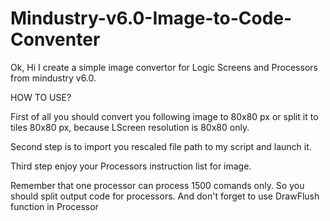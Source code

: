 # Mindustry-v6.0-Image-to-Code-Conventer
Ok, Hi I create a simple image convertor for Logic Screens and Processors from mindustry v6.0.

HOW TO USE?

First of all you should convert you following image to 80x80 px or split it to tiles 80x80 px, because LScreen resolution is 80x80 only.

Second step is to import you rescaled file path to my script and launch it.

Third step enjoy your Processors instruction list for image.

Remember that one processor can process 1500 comands only. So you should split output code for processors.
And don't forget to use DrawFlush function in Processor
